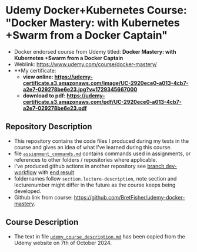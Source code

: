 # Udemy Docker+Kubernetes Course: "Docker Mastery: with Kubernetes +Swarm from a Docker Captain"

* Docker endorsed course from Udemy titled: **Docker Mastery: with Kubernetes +Swarm from a Docker Captain**
* Weblink: <https://www.udemy.com/course/docker-mastery/>
* **My certificate:
    * **view online: https://udemy-certificate.s3.amazonaws.com/image/UC-2920ece0-a013-4cb7-a2e7-029278be6e23.jpg?v=1729345667000**
    * **download to pdf: https://udemy-certificate.s3.amazonaws.com/pdf/UC-2920ece0-a013-4cb7-a2e7-029278be6e23.pdf**

## Repository Description

* This repository contains the code files I produced during my tests in the course and gives an idea of what I've learned during this course.
* file [`assignment_commands.md`](assignment_commands.md) contains commands used in assignments, or references to other folders / repositories where applicable.
* I've produced github actions in another repository see [branch dev-workflow](https://github.com/mihransimonian/udemy-docker-masterycourse-assignment-github-actions/tree/dev-workflow) with [end result](https://github.com/mihransimonian/udemy-docker-masterycourse-assignment-github-actions/actions/runs/11314833370)
* foldernames follow `section.lecture-description`, note section and lecturenumber might differ in the future as the course keeps being developed.
* Github link from course: <https://github.com/BretFisher/udemy-docker-mastery>.

## Course Description

* The text in file [`udemy_course_description.md`](udemy_course_description.md) has been copied from the Udemy website on 7th of October 2024.